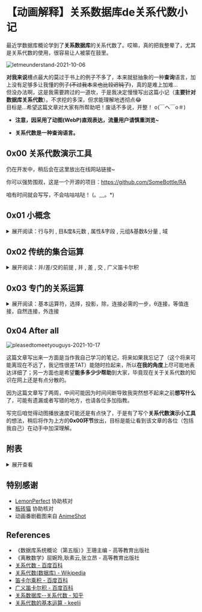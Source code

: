 # 【动画解释】关系数据库de关系代数小记

最近学数据库概论学到了**关系数据库**的关系代数了。哎嘛，真的把我整晕了，尤其是关系代数的使用，很容易让人被蒙在鼓里。  

![letmeunderstand-2021-10-06](https://cdn.jsdelivr.net/gh/cat-note/bottleassets@latest/img/letmeunderstand-2021-10-06.webp)

**对我来说**槽点最大的莫过于书上的例子不多了，本来就挺抽象的一种**查询**语言，加上没有足够多让我懂的例子<del>(不过我本来也比较迟钝了)</del>，真的是难上加难...  
但没办法啊，这是我需要跨过的一道坎，于是我决定慢慢写出这篇小记（**主要针对数据库关系代数**）。不求挖的多深，但求能理解地透彻点😂  
目标是...希望这篇文章对大家有所帮助吧！废话不多说，开整！  o(￣ヘ￣o＃)

* **注意，因采用了动图(WebP)直观表达，流量用户请慎重浏览~**

* **关系代数是一种查询语言。**

## 0x00 关系代数演示工具  

仍在开发中，稍后会在这里放出在线网站链接~  

你可以强势围观，这是一个开源的项目：https://github.com/SomeBottle/RA  

咱有时间就会写写，不会咕咕咕哒！ (。﹏。*)  

## 0x01 小概念  
<details>
<summary>展开阅读：行与列 , 目&度&元数 , 属性&字段 , 元组&基数&分量 , 域</summary>

--------

* ### **行与列**

    ![rowandcolumn-2021-10-06](https://cdn.jsdelivr.net/gh/cat-note/bottleassets@latest/img/rowandcolumn-2021-10-06.webp)

* ### **目** & **度** & **元数**  

    ![meshanddegree-2021-10-06](https://cdn.jsdelivr.net/gh/cat-note/bottleassets@latest/img/meshanddegree-2021-10-06.webp)  

    1.如果使用关系表进行展示的话，**属性数（字段数）**其实就是**列数**，而进一步我们将属性数称为**元数**或者**目**或者**度**。  

    2.这样看来其实**元数就是目，目也就是度**。  

* ### **属性** & **字段**  

    1.**属性**就是**字段**（至少在数据库关系表这里是这样），都表示的是**列**。  

    2.上面和下面的图中第一行 **学号,姓名,性别...** 等等是 **属性名（字段名）**。  

* ### **元组** & **基数** & **分量**

    ![tupleandcardinalityandcomponent-2021-10-06](https://cdn.jsdelivr.net/gh/cat-note/bottleassets@latest/img/tupleandcardinalityandcomponent-2021-10-06.webp)  

    1.表中的**一行**，是**一条记录**，也是**一个元组**，有n个元素的元组可以被称为**n元组**。  
    
    2.记录（元组）的数称为**基数**，一定一定注意辨别这里的基数和下面**域的基数**。  
    
    3.**分量**是元组中一个**属性对应的值**。  

* ### **域**  

    ![domain-2021-10-06](https://cdn.jsdelivr.net/gh/cat-note/bottleassets@latest/img/domain-2021-10-06.webp)  

    1.**域**就是属性的**取值范围所在**。  
    
    2.域是一个 **集合** ，域这个**集合**里的值都是**统一数据类型的**。  

    3.域也有一个**域的基数**，**域的基数**代表域能取的值的数量，比如： ```年龄属性的域={17,18,19,20,21,22,23,24,25}```，那么这个域的基数就是9  

    ![rememberfirst-2021-10-07](https://cdn.jsdelivr.net/gh/cat-note/bottleassets@latest/img/rememberfirst-2021-10-07.png)

</details>

## 0x02 传统的集合运算  

<details>
<summary>展开阅读：并/差/交的前提 , 并 , 差 , 交 , 广义笛卡尔积</summary>

--------

传统的集合运算是从 **行** 的角度来进行的，也就是说操作对象集中在**元组**上~(๑•̀ㅂ•́)و✧  

* ### **并,差,交的前提**

    ![union1-2021-10-06](https://cdn.jsdelivr.net/gh/cat-note/bottleassets@latest/img/union1-2021-10-06.webp)  

    1.运算要求两个关系**具有相同的目**(度,元数,属性数,列数)  
    2.运算要求两个关系**相应属性**取自**同一个域**，通俗来说，就是**两个关系对应的属性是相同的**  

* ### **并**  
    
    ![union2-2021-10-06](https://cdn.jsdelivr.net/gh/cat-note/bottleassets@latest/img/union2-2021-10-06.webp)

    因为是集合运算，并运算过程中**一定要记得元组去重**  

    返回的结果是 **n目(属性数)** 关系，由**属于R**或者**属于S**的**元组**组成  

* ### **差**  

    ![except1-2021-10-06](https://cdn.jsdelivr.net/gh/cat-note/bottleassets@latest/img/except1-2021-10-06.webp)  

    **R-S** 返回的结果是 **n目(属性数)** 关系，由**属于R**但**不属于S**的**元组**组成  

    一个例子可能有点模糊，接下来我们再来个 **S-R** 的例子：  

    ![except2-2021-10-07](https://cdn.jsdelivr.net/gh/cat-note/bottleassets@latest/img/except2-2021-10-07.webp)  

* ### **交**  

    ![intersection-2021-10-07](https://cdn.jsdelivr.net/gh/cat-note/bottleassets@latest/img/intersection-2021-10-07.webp)  

    **R∩S**返回的结果是 **n目(属性数)** 关系，由**属于R**且**属于S**的**元组**组成  

    很容易能发现：```R ∩ S = R - (R-S)```  

* ### **广义笛卡尔积**  

    ![bigiscoming-2021-10-07](https://cdn.jsdelivr.net/gh/cat-note/bottleassets@latest/img/bigiscoming-2021-10-07.png)  

    咱实话实说，关系代数这一部分第一个让我晕头的地方就是这个笛卡尔积o(≧口≦)o，接下来我尽力搞懂并用动图展示出来笛卡尔积到底做了什么。  

    为什么这里是 **广义笛卡尔积** 呢？我们先看 **笛卡尔积** 算了什么：  

    > 笛卡尔乘积是指在数学中，两个集合X和Y的笛卡尔积（Cartesian product），又称直积，表示为X×Y，第一个对象是X的成员而第二个对象是Y的所有可能有序对的其中一个成员 
    >> 摘自某百科  

    这个概念看得我脑袋嗡嗡的，什么叫 **“第二个对象是Y的所有可能有序对的其中一个成员”** ？结合例子琢磨了一会儿，我结合离散数学教材关于笛卡尔积的定义梳理了一下：  

    > 笛卡尔乘积是指在数学中，两个集合X和Y的笛卡尔积，又称直积，表示为X×Y。X中的元素作为第一个元素，Y中的元素作为第二个元素，构成有序对。而笛卡尔积就是所有这样的有序对构成的一个集合。  

    接下来我们回到这里，**域** 其实就是一个 **集合**，结合上文，**笛卡尔积是在域上面的一种\<集合\>运算** ，下面放个简单的例子：   

    ![cartesian1-2021-10-08](https://cdn.jsdelivr.net/gh/cat-note/bottleassets@latest/img/cartesian1-2021-10-08.webp)

    复习一下，一个 **域** 允许的 **不同取值的个数** 称为这个 **域的基数**。换种说法，也是一个 **集合** 中的 **元素个数**。  

    在上图的示例中，TEACHER域里有 ```张前程,赵向前``` 两位老师，这个域的基数也就是2；而MAJOR域里有 ```计算机专业,信息专业``` 两个专业，这个域的基数也是2。最后算出的域中有四个有序对，结果这个域的基数是4.  

    当 **域的基数为m和n** 的两个域进行笛卡尔积后我们得到的 **域** 的 **域的基数** 就是 **m×n** （这里×是乘号的意思哈，不要多想！ (￣△￣；)） 

    ![waitaminute-2021-10-08](https://cdn.jsdelivr.net/gh/cat-note/bottleassets@latest/img/waitaminute-2021-10-08.png)  

    仔细看一下能发现上面的例子中有个 **有序对** 的概念，不用怕，在关系这里我们后面就用不着它了！看看接下来这个例子：  

    ![cartesian2-2021-10-09](https://cdn.jsdelivr.net/gh/cat-note/bottleassets@latest/img/cartesian2-2021-10-09.webp)  

    到底其实我们算出了一个包含 **老师所带专业课程的所有可能性** 的集合（域），把每一项元素放进关系中，这不就是元组嘛！  

    -------
    ![guangyi-2021-10-09](https://cdn.jsdelivr.net/gh/cat-note/bottleassets@latest/img/guangyi-2021-10-09.png)  

    现在再说回 **广义笛卡尔积** ，为什么“广义”呢？因为它面向的是关系，通过 **操作元组** 进行运算。接下来我们快速上一个例子：  

    ![generalizedcartesian1-2021-10-10](https://cdn.jsdelivr.net/gh/cat-note/bottleassets@latest/img/generalizedcartesian1-2021-10-10.webp)

    > 两个分别为 **n目** 和 **m目** 的关系R和S的广义笛卡尔积是一个 **(n+m)列(目)** 的元组的集合(新关系)。元组的 **前n列** 是 **关系R** 的一个元组，**后m列** 是 **关系S** 的一个元组。若R有k1个元组，S有k2个元组，则关系R和关系S的广义笛卡尔积有 **k1 × k2** 个元组。  

    进行广义笛卡尔积时对两个关系的要求是比较宽松的：  

    1. **不要求** 两个关系的 **目(度,元数,属性数,列数)** 相同。  

    2. 有了上面这条，其实也应该知道了，广义笛卡尔积也 **不要求** 相应属性取自同一个域。

    在这之后我们再来个详细点的例子，把两张**不同**的表进行笛卡尔积：  

    ![generalizedcartesian2-2021-10-10](https://cdn.jsdelivr.net/gh/cat-note/bottleassets@latest/img/generalizedcartesian2-2021-10-10.webp)

    --------

    **总结**：

    1. 在数据库关系里，**笛卡尔积** 是面向 **域（集合）** ，操作元素来进行计算的；而 **广义笛卡尔积** 是面向 **关系** ，操作元组来进行计算的。  

    2. **随便两个关系** 都可以进行广义笛卡尔积运算（在保证 **结果的关系** 有意义的情况下）  

        ![doIlearnitbefore-2021-10-10](https://cdn.jsdelivr.net/gh/cat-note/bottleassets@latest/img/doIlearnitbefore-2021-10-10.png)  

至此，传统的集合运算这部分我们就过完了。你，学会了吗？喝杯茶休息一下，准备进入下一节吧！  

</details>

## 0x03 专门的关系运算   

<details>
<summary>展开阅读：基本运算符，选择，投影，除，连接必需的一步，θ连接，等值连接，自然连接，外连接</summary>  

-----------------

专门的关系运算中就不仅涉及到 **行（元组）** 的运算了，还会牵扯到 **列**，由此会更加复杂。

我自己**可能也有理解错误**的地方，但我会尽力依据现有资料去呈现这些知识点。Sit back and relax，我们准备开始接下来的旅途！  

![v2-e8e7460c27f012d93794ca8b62ba727b_720w-2021-10-10](https://cdn.jsdelivr.net/gh/cat-note/bottleassets@latest/img/v2-e8e7460c27f012d93794ca8b62ba727b_720w-2021-10-10.jpg)  

* ### **基本运算符**  

    | 运算符   |    | 含义   |
    |:-----:|:---:|:----:|
    | 比较运算符 | ＞  | 大于   |
    |       | ≥  | 大于等于 |
    |       | ＜  | 小于   |
    |       | ≤  | 小于等于 |
    |       | =  | 等于   |
    |       | <> | 不等于  |
    | 逻辑运算符 | ┐  | 非    |
    |       | ∧  | 与(且) |
    |       | ∨  | 或    |

    基本运算符在后面的 **条件/逻辑表达式** 中经常用到。∧和∨这两个符号我觉得是最容易搞混的，着重记忆 (*￣3￣)╭  


* ### **选择**  

    选择是对 **行（元组）** 进行操作的运算。

    例子：属性名 = 常量  

    ![selection1.1-2021-10-10](https://cdn.jsdelivr.net/gh/cat-note/bottleassets@latest/img/selection1.1-2021-10-10.webp)  

    例子：属性名 θ 属性名  

    ![selection2-2021-10-10](https://cdn.jsdelivr.net/gh/cat-note/bottleassets@latest/img/selection2-2021-10-10.webp)

    
    * 选择语句形如 **σF(关系)** ，其中**F**是 **逻辑表达式** 。当遇到让逻辑表达式为 **真** 的 **元组** 时，该语句会将其选择出来。  

    * 逻辑表达式形如 **A θ B** ，也就是 **将A表达式和B表达式进行比较**，**θ** 是比较运算符。举几个例子：```StudentAge > 17``` , ```17 < StudentAge``` , ```CourseNum ≥ StudentNum``` , ```StudentName = 'Jerry'```。  

    * 上面的例子中```StudentAge``` , ```StudentName```一类是属性名，而```17``` , ```'Jerry'``` 一类则是常量。  

    * **字符串常量** 请一定记得用 **单引号** 括起来。  

    * 所以A和B表达式可以是 **属性名** , **常量** , 书上还补充说可以是 **简单函数** ，不过在基础应用中不太能见得到。  

    * **多个** 逻辑表达式可以用 **逻辑运算符** 进行连接，举几个例子：```AθB ∧ CθD``` , ```AθB ∨ CθD``` , ```┐(AθB)```。

    大体来说，**选择** 选的是关系中符合条件的 **元组** ，得到的结果是 **元组集合（也算一个关系）**  

* ### **投影**  

    投影可以说是四种专门关系运算中最简单的一种了，我们可以简单走一遍~  

    投影是对 **列** 和少部分 **行** 进行操作的一种运算，我们先直接上例子：  

    ![projection-2021-10-11](https://cdn.jsdelivr.net/gh/cat-note/bottleassets@latest/img/projection-2021-10-11.webp)  

    * 投影语句形如 **ΠA(关系)** 其中 **A** 是属性名。  

    * 投影选出了 **特定属性名** 对应的 **列**。  

    * 投影选择出 **一列或多列** 属性列后，需要 **去除重复元组** ， 这也是为什么说投影涉及少部分行上的操作。  

* ### **除**  

    除运算是同时从 **行** 和 **列** 的方向进行运算的。

    这里的除运算理解起来可能有点“绕”，尤其是书上还引用了一个 **“象集”** 的概念来定义除法。那好吧 o(*￣3￣)o，我们先看看 **象集做了啥子** ：  

    象集这个概念以我的水平实在是难以用文字表达清楚，这里就先上直观示例了：  

    ![imageset1-2021-10-11](https://cdn.jsdelivr.net/gh/cat-note/bottleassets@latest/img/imageset1-2021-10-11.webp)  

    ![imageset2-2021-10-12](https://cdn.jsdelivr.net/gh/cat-note/bottleassets@latest/img/imageset2-2021-10-12.webp)  

    上面的例子R(X,Z)中X指代了 **单个属性列B** ，接下来我们来几张静态图展示一下 **X代表一个属性组的情况** （其实是这里懒得做动图了_(´ཀ`」 ∠)_）

    <details>
    <summary><b>【展开查看例子】</b>X代表包含B,C属性列的属性组</summary>

    --------

    ![imageset3-2021-10-12](https://cdn.jsdelivr.net/gh/cat-note/bottleassets@latest/img/imageset3-2021-10-12.webp)  

    ![imageset3-2-2021-10-12](https://cdn.jsdelivr.net/gh/cat-note/bottleassets@latest/img/imageset3-2-2021-10-12.webp)  

    ![imageset3-3-2021-10-12](https://cdn.jsdelivr.net/gh/cat-note/bottleassets@latest/img/imageset3-3-2021-10-12.webp)

    ![imageset3-4-2021-10-12](https://cdn.jsdelivr.net/gh/cat-note/bottleassets@latest/img/imageset3-4-2021-10-12.webp)

    ![imageset3-5-2021-10-12](https://cdn.jsdelivr.net/gh/cat-note/bottleassets@latest/img/imageset3-5-2021-10-12.webp)

    ![imageset3-6-2021-10-12](https://cdn.jsdelivr.net/gh/cat-note/bottleassets@latest/img/imageset3-6-2021-10-12.webp)

    ![imageset3-7-2021-10-12](https://cdn.jsdelivr.net/gh/cat-note/bottleassets@latest/img/imageset3-7-2021-10-12.webp)


    </details>  

    (๑•̀ㅂ•́)و✧

    经过上面的例子，大家应该对 **象集做了什么** 大概有了个了解，这里做个总结：  

    1. 我们把目标 **关系** 表示为 **R(X,Z)**，其中X和Z **可以代表单个属性列** ，亦可以代表 **多个属性列组成的属性组**。  

    2. X和Z是互补的，如果X **代表其中一部分属性列** ，那么Z **一定会代表剩余的属性列**。  

    3. 象集做的事无非是 **一次选择** 和 **一次投影** 。比如我想找R关系中 **x的象集**，那么先选择的是 **X的分量** 等于 x 的**元组（可能有多个，组成集合）** ，然后将这些元组（集）在 **Z属性组** 上进行投影，得到x的象集。  

    4. 象集的英文是Image**Set**，没错，它也是 **集合** ！如果最后得到的结果中有重复项请记得 **去掉重复项**。   

    ------

    ![wehavemetimageset-2021-10-12](https://cdn.jsdelivr.net/gh/cat-note/bottleassets@latest/img/wehavemetimageset-2021-10-12.png)

    接下来继续看 **除运算** ，书上之所以用了象集的概念来定义，我觉得是因为除运算实际上是 **求象集的 “反向操作” ，从结果找源头** ，看接下来这个例子：  

    ![division1.1-2021-10-13](https://cdn.jsdelivr.net/gh/cat-note/bottleassets@latest/img/division1.1-2021-10-13.webp)  

    上面这个例子中结果得到的是 **单属性列A**，下面我们再来个相除得到 **属性组** 的例子：  

    ![division2-2021-10-13](https://cdn.jsdelivr.net/gh/cat-note/bottleassets@latest/img/division2-2021-10-13.webp)  

    总结一下就是：  
    
    1. 这里的 **除运算** 可以看作是 **求象集的反向操作** 。比如我算 **R ÷ S**，其实就是找 **S关系和R关系相同的部分** 是 **R中谁的象集** 。  

    2. 通过上面两个例子可以发现，除号**前面**关系的**元组数** 一定 **≥**  除号**后面**关系的**元组数**。例如我算 ```R÷S``` ，如果R的元组数＜S的元组数，是肯定**除了个寂寞的**。  

    3. 另外，进行除运算的两个关系必须要有 **共同的属性列** ， 不然运算是没有任何效果的。  

------

接下来要谈到的是另一个重头戏—— **连接** 了...  

![scaredmio-2021-10-13](https://cdn.jsdelivr.net/gh/cat-note/bottleassets@latest/img/scaredmio-2021-10-13.webp)  

连接的符号是 **⋈** ，一般连接是对 **行** 进行操作，一部分情况（**自然连接**）下连接**还要**对 **列** 进行(去重)操作。  

连接因为条件不同，被分为了 **θ连接** ， **等值连接** ， **自然连接** 几种，咱也准备分开记这几个了~  

* ### **连接必需的一步**  

    ![basicofthejoin1.1-2021-10-13](https://cdn.jsdelivr.net/gh/cat-note/bottleassets@latest/img/basicofthejoin1.1-2021-10-13.webp) 

    连接其实等同于从两个关系的 **广义笛卡尔积** 中按 **条件** 进行 **选择**，运算式中⋈符号下面的表达式其实和选择里的F一样是 **逻辑表达式**，但**要注意**，这里逻辑表达式θ两端用于比较的属性组是有限制的，**详细看下面的θ连接** 。  

    例子中得到的R和S两个关系的广义笛卡尔积：  

    <details>
    <summary>展开查看</summary>

    | ID       | NAME | R.COURSEID | S.COURSEID | TEACHER |
    |:--------:|:----:|:----------:|:----------:|:-------:|
    | 20230102 | 新一   | 1          | 1          | 赵向前     |
    | 20230102 | 新一   | 1          | 2          | 李先生     |
    | 20230102 | 新一   | 1          | 3          | 张前程     |
    | 20230102 | 新一   | 1          | 3          | 麦当劳     |
    | 20230102 | 新一   | 1          | 5          | 龙井茶     |
    | 20230103 | 高二   | 2          | 1          | 赵向前     |
    | 20230103 | 高二   | 2          | 2          | 李先生     |
    | 20230103 | 高二   | 2          | 3          | 张前程     |
    | 20230103 | 高二   | 2          | 3          | 麦当劳     |
    | 20230103 | 高二   | 2          | 5          | 龙井茶     |
    | 20230104 | 张三   | 3          | 1          | 赵向前     |
    | 20230104 | 张三   | 3          | 2          | 李先生     |
    | 20230104 | 张三   | 3          | 3          | 张前程     |
    | 20230104 | 张三   | 3          | 3          | 麦当劳     |
    | 20230104 | 张三   | 3          | 5          | 龙井茶     |
    | 20230105 | 李四   | 4          | 1          | 赵向前     |
    | 20230105 | 李四   | 4          | 2          | 李先生     |
    | 20230105 | 李四   | 4          | 3          | 张前程     |
    | 20230105 | 李四   | 4          | 3          | 麦当劳     |
    | 20230105 | 李四   | 4          | 5          | 龙井茶     |
    </details>

    其中属性列 ```ID``` , ```NAME``` , ```R.COURSEID``` 是原关系R的属性列，而 ```S.COURSEID``` ， ```TEACHER``` 是原关系S的属性列

    在接下来的示例中，咱就用这张表来做示例了嗷~(/▽＼)  


* ### **θ连接**  

    θ连接其实简称就是连接，很有存在感的便是 **代表比较运算符的 θ 了**（￣□￣；）  
    废话不多说，我们先上直观例子：  

    ![thetajoin1-2021-10-13](https://cdn.jsdelivr.net/gh/cat-note/bottleassets@latest/img/thetajoin1-2021-10-13.webp)

    ![thetajoin2-2021-10-13](https://cdn.jsdelivr.net/gh/cat-note/bottleassets@latest/img/thetajoin2-2021-10-13.webp)  

    ![thetajoin3-2021-10-13](https://cdn.jsdelivr.net/gh/cat-note/bottleassets@latest/img/thetajoin3-2021-10-13.webp)  

    主要操作就是从两个关系的广义笛卡尔积中 **按条件进行选择** 了，由此很大程度上可以参考上面的 **选择** 部分。尽管如此，还是要**注意**这些限定：  

    1. 拿 **R ⋈ S(逻辑表达式：A θ B)** 进行举例，**A属性组** 只能在 **R** 这部分选，而 **B属性组** 只能在 **S** 这部分选。  

    2. **A**和**B**是属性组，那么A和B的 **度数（列数）** 一定要**相同**。  

    上面举的例子可能还有点不清不白，其实咱还可以皮点嘛(￣^￣)ゞ，比如说这样写：

    ![thetajoin4.gif-2021-10-13](https://cdn.jsdelivr.net/gh/cat-note/bottleassets@latest/img/thetajoin4.gif-2021-10-13.webp)  

    在逻辑表达式中我们将学号 **ID** 和课程号 **S.COURSEID** 相比。可想而知，因为**在广义笛卡尔积结果中**学号是**恒大于**课程号的，所以结果自然是：  

    ![thetajoin5-2021-10-13](https://cdn.jsdelivr.net/gh/cat-note/bottleassets@latest/img/thetajoin5-2021-10-13.webp)  

* ### **等值连接**  

    等值连接是基于 **θ连接** 的，不同的是等值连接规定 **θ是等号=**，话不多说，直接上例子：  

    ![equivalentjoin-2021-10-13](https://cdn.jsdelivr.net/gh/cat-note/bottleassets@latest/img/equivalentjoin-2021-10-13.webp)  

* ### **自然连接**  

    关系R与关系S自然连接表示为：**R ⋈ S**。  

    自然连接是在 **等值连接** 上的扩充，不过自然连接有了新的要求：

    1. 逻辑表达式中进行比较的两个属性组 **A** 和 **B** 必须是**相同的属性组**。  

    2. 自然连接结果中要 **去除重复的属性列**。  

    3. 结合上面两点，自然连接 **过程中一定** 会有 **重复列** 出现。  

    就 **第1点** 来说，比如上面的例子中，```R.COURSEID``` 是R关系中的**COURSEID**属性列，而 ```S.COURSEID``` 是S关系中的**COURSEID**属性列，他们都是**COURSEID**属性，都是**课程号**，所以可以进行自然连接。  

    如果我拿R关系中的 ```ID``` 和S关系中的 ```COURSEID``` 属性列作为比较对象，因为二者并不是同一个属性名，**无法进行自然连接**。  

    **第2点** 的话咱还是整个例子（紧接上一个等值连接的例子，因为等值连接举的例子中R关系的COURSEID和S关系的COURSEID是同一个属性）：  

    ![naturaljoin-2021-10-13](https://cdn.jsdelivr.net/gh/cat-note/bottleassets@latest/img/naturaljoin-2021-10-13.webp)  

* ### **外连接**  

    外连接则又是在 **自然连接** 上的扩展（一环套一环啊喂(°ー°〃) ），它与自然连接不同的地方是 **保留了悬浮元组**。  

    什么是 **悬浮元组** ？  

    ![danglingtuple-2021-10-17](https://cdn.jsdelivr.net/gh/cat-note/bottleassets@latest/img/danglingtuple-2021-10-17.webp)  

    在进行自然连接后，原 **R关系** 和 **S关系** 中因为**不满足条件**，可能有 **元组** **没有在**连接结果中出现，也就是在连接过程中被**抛弃了**，这些被抛弃的元组就是 **悬浮元组**。（顺便学个新的英语单词：```dangle[verb.]悬挂，悬垂```）    

    上面的例子中的悬浮元组是：  

    | ID       | NAME | COURSEID |
    |:--------:|:----:|:--------:|
    | 20230105 | 李四   | 4        |

    | COURSEID | TEACHER |
    |:--------:|:-------:|
    | 5        | 龙井茶     |  

    那么什么是 **外连接** ？  

    外连接其实就是在**自然连接**结果关系中保留 **所有的悬浮元组**，结果中属性的**未知值**就填上**NULL**  

    我们在上面自然连接的结果中示例外连接：  

    ![outerjoin-2021-10-17](https://cdn.jsdelivr.net/gh/cat-note/bottleassets@latest/img/outerjoin-2021-10-17.webp)  

    外连接保留了**R**和**S**关系中**所有的**悬浮元组，这些悬浮元组在最终结果中会缺值，我们将这些缺值全部记为**NULL**。  

    在外连接之中，还有 **左外连接（左连接）** ：  

    ![leftouterjoin-2021-10-17](https://cdn.jsdelivr.net/gh/cat-note/bottleassets@latest/img/leftouterjoin-2021-10-17.webp)  

    左外连接则只保留 **连接符号左边** 的关系的 **悬浮元组**，同样缺值记为**NULL**。例子中保留的是R中的悬浮元组。  

    那么，**右外连接（右连接）** 做的事就显而易见了：  

    ![rightouterjoin-2021-10-17](https://cdn.jsdelivr.net/gh/cat-note/bottleassets@latest/img/rightouterjoin-2021-10-17.webp)  

    右外连接则只保留 **连接符号右边** 的关系的 **悬浮元组**，同样缺值记为**NULL**。例子中保留的是S中的悬浮元组。  

    结合上面的外连接，左外连接，右外连接，我们发现：  

    ![relationsbetweenouterjoins-2021-10-17](https://cdn.jsdelivr.net/gh/cat-note/bottleassets@latest/img/relationsbetweenouterjoins-2021-10-17.webp)  

    也就是 ```外连接 = 左外连接 ∪ 右外连接```。  

    感谢你看到这里，至此这篇文章的主要内容就结束啦！放工啦放工！╰（￣▽￣）╭    

    ![Imtired-2021-10-17](https://cdn.jsdelivr.net/gh/cat-note/bottleassets@latest/img/Imtired-2021-10-17.webp)    

</details>

## 0x04 After all  

![pleasedtomeetyouguys-2021-10-17](https://cdn.jsdelivr.net/gh/cat-note/bottleassets@latest/img/pleasedtomeetyouguys-2021-10-17.webp)

这篇文章写出来一方面是当作我自己学习的笔记，将来如果我忘记了（这个将来可能离现在不远了，我记性很差TAT）能随时捡起来，所以**在我的角度**上尽可能地表达详细了；另一方面也是希望**能多多少少帮助**到大家，毕竟现在关于关系代数的知识在网上还是有点分散的。  

因为这篇文章写了两周，中间可能因为时间间断导致我突然想不起来之前**想写什么**了，可能有遗漏或者写错的地方，也请各位多加指教。  

写完后咱觉得动图播放速度可能还是有点快了，于是有了写个**关系代数演示小工具**的想法，稍后将作为上方的**0x00环节**放出，目标是能让看到该文章的各位（包括我自己）在动手中加深理解。  


## 附表  

<details>
<summary>展开查看</summary>

* **0x01 小概念** 使用的表格：

    | 学号 | 姓名 | 性别 | 年龄 | 所在系 |
    |:--------:|:---:|:---:|:---:|:---:|
    | 20230102 | 新一 | 男  | 18 | CS  |
    | 20230103 | 高二 | 女  | 20 | CS  |
    | 20230104 | 张三 | 男  | 19 | MA  |
    | 20230105 | 李四 | 男  | 18 | IS  |
    | 20230106 | 王五 | 男  | 19 | CS  |
    | 20230107 | 赵六 | 女  | 21 | IS  |

* **0x02 传统的集合运算** 使用的表格  

    1. 前提,并,差  

        | 学号       | 姓名 | 性别 |   
        |:--------:|:---:|:---:|
        | 20230102 | 新一 | 男  |
        | 20230103 | 高二 | 女  |
        | 20230104 | 张三 | 男  |  

        | 学号       | 姓名 | 性别 |
        |:--------:|:---:|:---:|
        | 20230104 | 张三 | 男  |
        | 20230105 | 张三 | 女  |
        | 20230106 | 李四 | 男  |
        | 20230107 | 王五 | 男  |
        | 20230108 | 赵六 | 女  |

    2. 交  

        | 学号       | 姓名 | 性别 |
        |:--------:|:---:|:---:|
        | 20230102 | 新一 | 男  |
        | 20230103 | 高二 | 女  |
        | 20230104 | 张三 | 男  |

        | 学号       | 姓名 | 性别 |
        |:--------:|:---:|:---:|
        | 20230106 | 李四 | 男  |
        | 20230107 | 王五 | 男  |
        | 20230103 | 高二 | 女  |
        | 20230104 | 张三 | 男  |
        | 20230108 | 赵六 | 女  |

    3. 笛卡尔积  

        | 老师  | 课程所在专业 | 课程 |
        |:---:|:------:|:---:|
        | 张前程 | 计算机专业  | 高数 |
        | 张前程 | 计算机专业  | 离散 |
        | 张前程 | 计算机专业  | 线代 |
        | 张前程 | 信息专业   | 高数 |
        | 张前程 | 信息专业   | 离散 |
        | 张前程 | 信息专业   | 线代 |
        | 赵向前 | 计算机专业  | 高数 |
        | 赵向前 | 计算机专业  | 离散 |
        | 赵向前 | 计算机专业  | 线代 |
        | 赵向前 | 信息专业   | 高数 |
        | 赵向前 | 信息专业   | 离散 |
        | 赵向前 | 信息专业   | 线代 |

    4. 广义笛卡尔积  

        | A  | B  | C  |
        |:---:|:---:|:---:|
        | a1 | b1 | c1 |
        | a1 | b2 | c2 |

        | B  | C  | D  |
        |:---:|:---:|:---:|
        | b2 | c2 | d1 |
        | b3 | c2 | d3 |

        | 学号       | 姓名 | 性别 |
        |:--------:|:---:|:---:|
        | 20230102 | 新一 | 男  |
        | 20230103 | 高二 | 女  |

        | 课程名 | 课程号 |
        |:---:|:---:|
        | 高数  | 233 |
        | 离散  | 450 |
        | 线代  | 777 |

* **0x03 专门的关系运算** 使用的表格  

    1. 选择  

        示例一同 **0x01 小概念** 使用的表格，示例二如下：  

        | ID       | NAME | SEX | CREDIT | TARGET |
        |:--------:|:----:|:---:|:------:|:------:|
        | 20230102 | 新一   | 男   | 52     | 54     |
        | 20230103 | 高二   | 女   | 48     | 44     |
        | 20230104 | 张三   | 男   | 36     | 34     |
        | 20230105 | 李四   | 男   | 48     | 50     |
        | 20230106 | 王五   | 男   | 56     | 60     |
        | 20230107 | 赵六   | 女   | 42     | 60     |

    2. 投影  

        同 **选择** 的示例二表格

    3. 除  

        | A  | B  | C  |
        |:---:|:---:|:---:|
        | a1 | b1 | c2 |
        | a2 | b3 | c7 |
        | a3 | b4 | c6 |
        | a1 | b2 | c3 |
        | a4 | b6 | c6 |
        | a2 | b2 | c3 |
        | a1 | b2 | c1 |  

        | B  | C  | D  |
        |:---:|:---:|:---:|
        | b1 | c2 | d1 |
        | b2 | c1 | d1 |
        | b2 | c3 | d2 |

        | A  | B  | C  | D  |
        |:---:|:---:|:---:|:---:|
        | a1 | b1 | c2 | d1 |
        | a2 | b3 | c1 | d1 |
        | a3 | b4 | c6 | d2 |
        | a1 | b2 | c3 | d2 |
        | a4 | b3 | c6 | d1 |
        | a2 | b3 | c3 | d2 |
        | a1 | b2 | c1 | d1 |


        | C  | D  | F |
        |:---:|:---:|:---:|
        | c1 | d1 | f1 |
        | c3 | d2 | f2 |

    4. 连接  

        | ID       | NAME | COURSEID |
        |:--------:|:----:|:--------:|
        | 20230102 | 新一   | 1        |
        | 20230103 | 高二   | 2        |
        | 20230104 | 张三   | 3        |
        | 20230105 | 李四   | 4        |

        | COURSEID | TEACHER |
        |:--------:|:-------:|
        | 1        | 赵向前     |
        | 2        | 李先生     |
        | 3        | 张前程     |
        | 3        | 麦当劳     |
        | 5        | 龙井茶     |





</details>


## 特别感谢
* [LemonPerfect](https://github.com/orgs/cat-note/people/LemonPrefect)  协助核对  
* [板砖猫](#) 协助核对  
* 动画番剧截图来自 [AnimeShot](https://as2.bitinn.net/)  

## References  
* 《数据库系统概论（第五版）》王珊主编 - 高等教育出版社  
* 《离散数学》屈婉玲,耿素云,张立昂 - 高等教育出版社
* [关系代数 - 百度百科](https://baike.baidu.com/item/%E5%85%B3%E7%B3%BB%E4%BB%A3%E6%95%B0)  
* [关系代数(数据库) - Wikipedia](https://zh.wikipedia.org/wiki/%E5%85%B3%E7%B3%BB%E4%BB%A3%E6%95%B0_(%E6%95%B0%E6%8D%AE%E5%BA%93))  
* [笛卡尔乘积 - 百度百科](https://baike.baidu.com/item/%E7%AC%9B%E5%8D%A1%E5%B0%94%E4%B9%98%E7%A7%AF)  
* [广义笛卡尔积 - 百度百科](https://baike.baidu.com/item/%E5%B9%BF%E4%B9%89%E7%AC%9B%E5%8D%A1%E5%B0%94%E7%A7%AF/23160124)  
* [关系数据库--关系代数 - 知乎](https://zhuanlan.zhihu.com/p/258122592)  
* [关系代数的基本运算 - keelii](https://keelii.com/2017/02/19/basic-operations-of-relation-algebra/)  